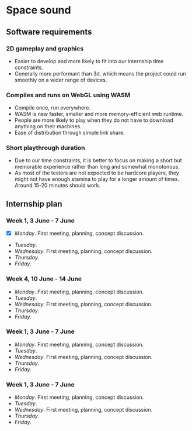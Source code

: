 # Space sound

## Software requirements

### 2D gameplay and graphics

- Easier to develop and more likely to fit into our internship time constraints.
- Generally more performant than 3d, which means the project could run smoothly on a wider range of devices.

### Compiles and runs on WebGL using WASM

- Compile once, run everywhere.
- WASM is new faster, smaller and more memory-efficient web runtime.
- People are more likely to play when they do not have to download anything on their machines.
- Ease of distribution through simple link share.

### Short playthrough duration

- Due to our time constraints, it is better to focus on making a short but memorable experience rather than long and somewhat monotonous.
- As most of the testers are not expected to be hardcore players, they might not have enough stamina to play for a longer amount of times. Around 15-20 minutes should work.

## Internship plan

### Week 1, 3 June - 7 June

- [x] *Monday*. First meeting, planning, concept discussion.
- *Tuesday*. 
- *Wednesday*. First meeting, planning, concept discussion.
- *Thursday*. 
- *Friday*.

### Week 4, 10 June - 14 June

- *Monday*. First meeting, planning, concept discussion.
- *Tuesday*. 
- *Wednesday*. First meeting, planning, concept discussion.
- *Thursday*. 
- *Friday*.

### Week 1, 3 June - 7 June

- *Monday*. First meeting, planning, concept discussion.
- *Tuesday*. 
- *Wednesday*. First meeting, planning, concept discussion.
- *Thursday*. 
- *Friday*.

### Week 1, 3 June - 7 June

- *Monday*. First meeting, planning, concept discussion.
- *Tuesday*. 
- *Wednesday*. First meeting, planning, concept discussion.
- *Thursday*. 
- *Friday*.
